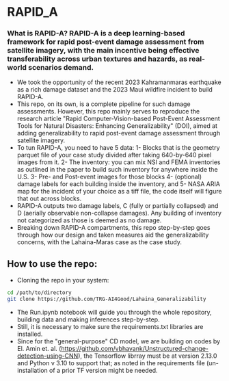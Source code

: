 # RAPID_A

### What is RAPID-A? RAPID-A is a deep learning-based framework for rapid post-event damage assessment from satellite imagery, with the main incentive being effective transferability across urban textures and hazards, as real-world scenarios demand.
* We took the opportunity of the recent 2023 Kahramanmaras earthquake as a rich damage dataset and the 2023 Maui wildfire incident to build RAPID-A.
* This repo, on its own, is a complete pipeline for such damage assessments. However, this repo mainly serves to reproduce the research article "Rapid Computer-Vision-based Post-Event Assessment Tools for Natural Disasters: Enhancing Generalizability" (DOI), aimed at adding generalizability to rapid post-event damage assessment through satellite imagery.
* To tun RAPID-A, you need to have 5 data: 1- Blocks that is the geometry parquet file of your case study divided after taking 640-by-640 pixel images from it. 2- The inventory: you can mix NSI and FEMA inventories as outlined in the paper to build such inventory for anywhere inside the U.S. 3- Pre- and Post-event images for those blocks 4- (optional) damage labels for each building inside the inventory, and 5- NASA ARIA map for the incident of your choice as a tiff file, the code itself will figure that out across blocks.
* RAPID-A outputs two damage labels, C (fully or partially collapsed) and D (aerially observable non-collapse damages). Any building of inventory not categorized as those is deemed as no damage.
* Breaking down RAPID-A compartments, this repo step-by-step goes through how our design and taken measures aid the generalizability concerns, with the Lahaina-Maras case as the case study.


## How to use the repo:
* Cloning the repo in your system:
```bash 
cd /path/to/directory
git clone https://github.com/TRG-AI4Good/Lahaina_Generalizability
```
* The Run.ipynb notebook will guide you through the whole repository, building data and making inferences step-by-step.
* Still, it is necessary to make sure the requirements.txt libraries are installed.
* Since for the "general-purpose" CD model, we are building on codes by El. Amin et. al. (https://github.com/vbhavank/Unstructured-change-detection-using-CNN), the Tensorflow librray must be at version 2.13.0 and Python v 3.10 to support that; as noted in the requirements file (un-installation of a prior TF version might be needed.


